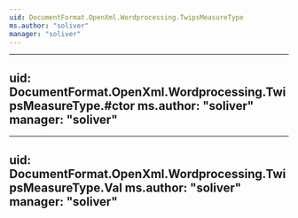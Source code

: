 ```yaml
---
uid: DocumentFormat.OpenXml.Wordprocessing.TwipsMeasureType
ms.author: "soliver"
manager: "soliver"
---
```


---
uid: DocumentFormat.OpenXml.Wordprocessing.TwipsMeasureType.#ctor
ms.author: "soliver"
manager: "soliver"
---

---
uid: DocumentFormat.OpenXml.Wordprocessing.TwipsMeasureType.Val
ms.author: "soliver"
manager: "soliver"
---
